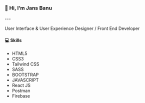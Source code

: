 <h3> 👋 Hi, I’m Jans Banu </h3>
---
<p>User Interface & User Experience Designer / Front End Developer</p>

<h4>💻 Skills</h4>
<ul>
  <li>HTML5</li>
  <li>CSS3</li>
  <li>Tailwind CSS</li>
  <li>SASS</li>
  <li>BOOTSTRAP</li>
  <li>JAVASCRIPT</li>
  <li>React JS</li>
  <li>Postman</li>
   <li>Firebase</li>
</ul>


<!---
jansuxui/jansuxui is a ✨ special ✨ repository because its `README.md` (this file) appears on your GitHub profile.
You can click the Preview link to take a look at your changes.
--->

